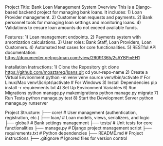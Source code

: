 Project Title: Bank Loan Management System
Overview
This is a Django-based backend project for managing bank loans. It includes:
	1) Loan Provider management.
	2) Customer loan requests and payments.
	2) Bank personnel tools for managing loan settings and monitoring loans.
	4) Validations to ensure loan amounts do not exceed available funds.
 
Features:
	1) Loan management endpoints.
	2) Payments system with amortization calculations.
	3) User roles: Bank Staff, Loan Providers, Loan Customers.
	4) Automated test cases for core functionalities.
	5) RESTful API documentation: https://documenter.getpostman.com/view/26091365/2sAYBPmEH1

Installation Instructions:
	1) Clone the Repository
 		git clone https://github.com/moaztareq/loans.git
		cd your-repo-name
	2) Create a Virtual Environment
 		python -m venv venv
		source venv/bin/activate  # For Linux/Mac
		venv\Scripts\activate     # For Windows
	3) Install Dependencies
 		pip install -r requirements.txt
	4) Set Up Environment Variables
 	6) Run Migrations
  		python manage.py makemigrations
		python manage.py migrate
  	7) Run Tests
		python manage.py test
	8) Start the Development Server
 		python manage.py runserver
   
Project Structure:
	├── core/               # User management (authentication, registration, etc.)
	├── loan/               # Loan models, views, serializers, and logic
	├── global/             # Bank settings management
	├── tests/              # Unit tests for core functionalities
	├── manage.py           # Django project management script
	├── requirements.txt    # Python dependencies
	├── README.md           # Project instructions
	├── .gitignore          # Ignored files for version control


